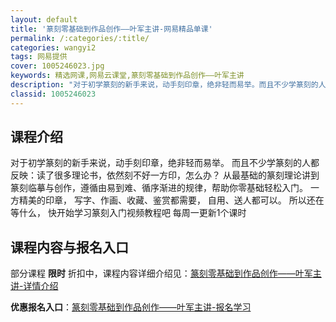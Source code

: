 ```yaml
---
layout: default
title: '篆刻零基础到作品创作——叶军主讲-网易精品单课'
permalink: /:categories/:title/
categories: wangyi2
tags: 网易提供
cover: 1005246023.jpg
keywords: 精选网课,网易云课堂,篆刻零基础到作品创作——叶军主讲
description: "对于初学篆刻的新手来说，动手刻印章，绝非轻而易举。而且不少学篆刻的人都反映：读了很多理论书，依然刻不好一方印，怎么办？从最基础的篆刻理论讲到篆刻临摹与创作，遵循由易到难、循序渐进的规律，帮助"
classid: 1005246023
---
```


## 课程介绍

对于初学篆刻的新手来说，动手刻印章，绝非轻而易举。
而且不少学篆刻的人都反映：读了很多理论书，依然刻不好一方印，怎么办？
从最基础的篆刻理论讲到篆刻临摹与创作，遵循由易到难、循序渐进的规律，帮助你零基础轻松入门。
一方精美的印章，
写字、作画、收藏、鉴赏都需要，
自用、送人都可以。
所以还在等什么，
快开始学习篆刻入门视频教程吧
每周一更新1个课时

## 课程内容与报名入口

部分课程 **限时** 折扣中，课程内容详细介绍见：[篆刻零基础到作品创作——叶军主讲-详情介绍](https://study.163.com/course/introduction/1005246023.htm?share=1&shareId=1025206652&utm_campaign=share&utm_medium=iphoneShare&utm_source=&utm_u=1025206652)

**优惠报名入口**：[篆刻零基础到作品创作——叶军主讲-报名学习](https://study.163.com/course/introduction/1005246023.htm?share=1&shareId=1025206652&utm_campaign=share&utm_medium=iphoneShare&utm_source=&utm_u=1025206652)

